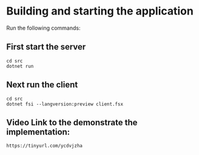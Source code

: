 # Building and starting the application
Run the following commands:


## First start the server
```
cd src
dotnet run
```

## Next run the client
```
cd src
dotnet fsi --langversion:preview client.fsx
```

## Video Link to the demonstrate the implementation:
```
https://tinyurl.com/ycdvjzha
```
